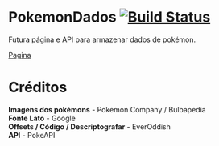 # PokemonDados  [![Build Status](https://travis-ci.org/igorfs10/PokemonSite.svg?branch=master)](https://travis-ci.org/igorfs10/PokemonSite)

Futura página e API para armazenar dados de pokémon.

[Pagina](https://igorfs10.github.io/PokemonSite/)

# Créditos

**Imagens dos pokémons** - Pokemon Company / Bulbapedia
<br>
**Fonte Lato** - Google
<br>
**Offsets / Código / Descriptografar** - EverOddish
<br>
**API** - PokeAPI